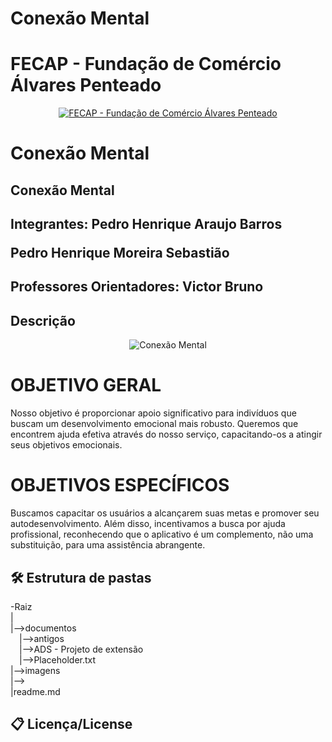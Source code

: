 # Conexão Mental
# FECAP - Fundação de Comércio Álvares Penteado

<p align="center">
<a href= "https://www.fecap.br/"><img src="https://encrypted-tbn0.gstatic.com/images?q=tbn:ANd9GcRhZPrRa89Kma0ZZogxm0pi-tCn_TLKeHGVxywp-LXAFGR3B1DPouAJYHgKZGV0XTEf4AE&usqp=CAU" alt="FECAP - Fundação de Comércio Álvares Penteado" border="0"></a>
</p>

# Conexão Mental

## Conexão Mental
## Integrantes: Pedro Henrique Araujo Barros <P> Pedro Henrique Moreira Sebastião

## Professores Orientadores: Victor Bruno

## Descrição

<p align="center">
<img src="" alt="Conexão Mental" border="0">
 
</p>

<h1> OBJETIVO GERAL </h1>
  Nosso objetivo é proporcionar apoio significativo para indivíduos que buscam um desenvolvimento emocional mais robusto. Queremos que encontrem ajuda efetiva através do nosso serviço, capacitando-os a atingir seus objetivos emocionais.
<h1> OBJETIVOS ESPECÍFICOS </h1>
 Buscamos capacitar os usuários a alcançarem suas metas e promover seu autodesenvolvimento. Além disso, incentivamos a busca por ajuda profissional, reconhecendo que o aplicativo é um complemento, não uma substituição, para uma assistência abrangente.



## 🛠 Estrutura de pastas

-Raiz<br>
|<br>
|-->documentos<br>
  &emsp;|-->antigos<br>
   &emsp;|-->ADS - Projeto de extensão<br>
  &emsp;|-->Placeholder.txt<br>
|-->imagens<br>
|--><br>
|readme.md<br>




## 📋 Licença/License
